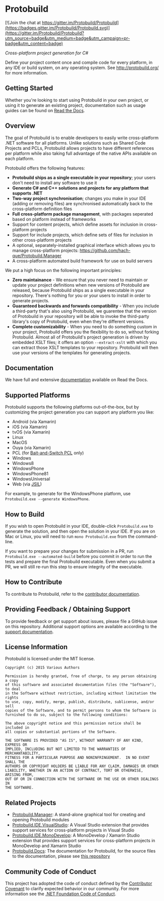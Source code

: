 Protobuild
==========

[![Join the chat at https://gitter.im/Protobuild/Protobuild](https://badges.gitter.im/Protobuild/Protobuild.svg)](https://gitter.im/Protobuild/Protobuild?utm_source=badge&utm_medium=badge&utm_campaign=pr-badge&utm_content=badge)

_Cross-platform project generation for C#_

Define your project content once and compile code for every platform, in any IDE or build system, on any operating system.  See http://protobuild.org/ for more information.

Getting Started
------------------

Whether you're looking to start using Protobuild in your own project, or using it to generate an existing project, documentation such as usage guides can be found on [Read the Docs](https://protobuild.readthedocs.org/).

Overview
----------

The goal of Protobuild is to enable developers to easily write cross-platform .NET software for all platforms.  Unlike solutions such as Shared Code Projects and PCLs, Protobuild allows projects to have different references per platform while also taking full advantage of the native APIs available on each platform.

Protobuild offers the following features:

  * **Protobuild ships as a single executable in your repository**; your users don't need to install any software to use it
  * **Generate C# and C++ solutions and projects for any platform that supports .NET**
  * **Two-way project synchronisation**; changes you make in your IDE (adding or removing files) are synchronised automatically back to the cross-platform definition files
  * **Full cross-platform package management**, with packages seperated based on platform instead of frameworks
  * Support for content projects, which define assets for inclusion in cross-platform projects
  * Support for include projects, which define sets of files for inclusion in other cross-platform projects
  * A optional, separately-installed graphical interface which allows you to manage cross-platform projects: https://github.com/hach-que/Protobuild.Manager
  * A cross-platform automated build framework for use on build servers

We put a high focus on the following important principles:

  * **Zero maintainance** - We ensure that you never need to maintain or update your project definitions when new versions of Protobuild are released, because Protobuild ships as a single executable in your repository.  There's nothing for you or your users to install in order to generate projects.
  * **Guaranteed backwards and forwards compatibility** - When you include a third-party that's also using Protobuild, we guarentee that the version of Protobuild in your repository will be able to invoke the third-party library's copy of Protobuild, even when they're different versions.
  * **Complete customizability** - When you need to do something custom in your project, Protobuild offers you the flexibility to do so, without forking Protobuild.  Almost all of Protobuild's project generation is driven by embedded XSLT files; it offers an option `--extract-xslt` with which you can extract those XSLT templates to your repository.  Protobuild will then use your versions of the templates for generating projects.

Documentation
----------------

We have full and extensive [documentation](https://protobuild.readthedocs.org/en/latest/) available on Read the Docs.

Supported Platforms
--------------------

Protobuild supports the following platforms out-of-the-box, but by customizing the project generation you can support any platform you like:

  * Android (via Xamarin)
  * iOS (via Xamarin)
  * tvOS (via Xamarin)
  * Linux
  * MacOS
  * Ouya (via Xamarin)
  * PCL (for [Bait-and-Switch PCL](http://log.paulbetts.org/the-bait-and-switch-pcl-trick/) only)
  * Windows
  * Windows8
  * WindowsPhone
  * WindowsPhone81
  * WindowsUniversal
  * Web (via [JSIL](https://github.com/sq/JSIL))

For example, to generate for the WindowsPhone platform, use `Protobuild.exe --generate WindowsPhone`.

How to Build
-----------------

If you wish to open Protobuild in your IDE, double-click `Protobuild.exe` to generate the solution, and then open the solution in your IDE.  If you are on Mac or Linux, you will need to run `mono Protobuild.exe` from the command-line.

If you want to prepare your changes for submission in a PR, run `Protobuild.exe --automated-build` before you commit in order to run the tests and prepare the final Protobuild executable.  Even when you submit a PR, we will still re-run this step to ensure integrity of the executable.

How to Contribute
--------------------

To contribute to Protobuild, refer to the [contributor documentation](https://protobuild.readthedocs.org/en/latest/contributing.html).

Providing Feedback / Obtaining Support
-----------------------------------------

To provide feedback or get support about issues, please file a GitHub issue on this repository.  Additional support options are available according to the [support documentation](https://protobuild.readthedocs.org/en/latest/support.html).

License Information
---------------------

Protobuild is licensed under the MIT license.

```
Copyright (c) 2015 Various Authors

Permission is hereby granted, free of charge, to any person obtaining a copy
of this software and associated documentation files (the "Software"), to deal
in the Software without restriction, including without limitation the rights
to use, copy, modify, merge, publish, distribute, sublicense, and/or sell
copies of the Software, and to permit persons to whom the Software is
furnished to do so, subject to the following conditions:

The above copyright notice and this permission notice shall be included in
all copies or substantial portions of the Software.

THE SOFTWARE IS PROVIDED "AS IS", WITHOUT WARRANTY OF ANY KIND, EXPRESS OR
IMPLIED, INCLUDING BUT NOT LIMITED TO THE WARRANTIES OF MERCHANTABILITY,
FITNESS FOR A PARTICULAR PURPOSE AND NONINFRINGEMENT.  IN NO EVENT SHALL THE
AUTHORS OR COPYRIGHT HOLDERS BE LIABLE FOR ANY CLAIM, DAMAGES OR OTHER
LIABILITY, WHETHER IN AN ACTION OF CONTRACT, TORT OR OTHERWISE, ARISING FROM,
OUT OF OR IN CONNECTION WITH THE SOFTWARE OR THE USE OR OTHER DEALINGS IN
THE SOFTWARE.
```

Related Projects
--------------------

  * [Protobuild.Manager](https://github.com/hach-que/Protobuild.Manager): A stand-alone graphical tool for creating and opening Protobuild modules
  * [Protobuild.IDE.VisualStudio](https://github.com/hach-que/Protobuild.IDE.VisualStudio): A Visual Studio extension that provides support services for cross-platform projects in Visual Studio
  * [Protobuild.IDE.MonoDevelop](https://github.com/hach-que/Protobuild.IDE.MonoDevelop): A MonoDevelop / Xamarin Studio extension that provides support services for cross-platform projects in MonoDevelop and Xamarin Studio
  * [Protobuild.Docs](https://protobuild.readthedocs.org/en/latest/): The documentation for Protobuild, for the source files to the documentation, please see [this repository](https://github.com/hach-que/Protobuild.Docs)

Community Code of Conduct
------------------------------

This project has adopted the code of conduct defined by the [Contributor Covenant](http://contributor-covenant.org/) to clarify expected behavior in our community. For more information see the [.NET Foundation Code of Conduct](http://www.dotnetfoundation.org/code-of-conduct).

